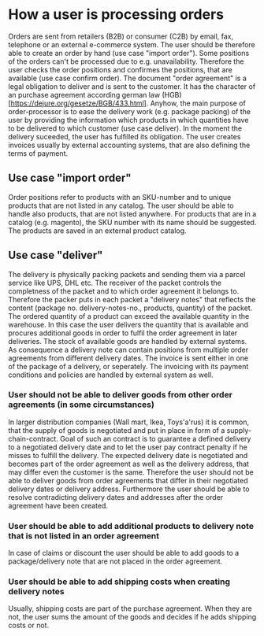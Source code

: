 # How a user is processing orders
Orders are sent from retailers (B2B) or consumer (C2B) by email, fax, telephone or an external e-commerce system. The user should be therefore able to create an order by hand (use case "import order"). Some positions of the orders can't be processed due to e.g. unavailability. Therefore the user checks the order positions and confirmes the positions, that are available (use case confirm order). The document "order agreement" is a legal obligation to deliver and is sent to the customer. It has the character of an purchase agreement according german law (HGB)[https://dejure.org/gesetze/BGB/433.html]. Anyhow, the main purpose of order-processor is to ease the delivery work (e.g. package packing) of the user by providing the information which products in which quantities have to be delivered to which customer (use case deliver). In the moment the delivery suceeded, the user has fulfilled its obligation. The user creates invoices usually by external accounting systems, that are also defining the terms of payment.

## Use case "import order"
Order positions refer to products with an SKU-number and to unique products that are not listed in any catalog. The user should be able to handle also products, that are not listed anywhere. For products that are in a catalog (e.g. magento), the SKU number with its name should be suggested. The products are saved in an external product catalog.

## Use case "deliver"
The delivery is physically packing packets and sending them via a parcel service like UPS, DHL etc. The receiver of the packet controls the completness of the packet and to which order agreement it belongs to. Therefore the packer puts in each packet a "delivery notes" that reflects the content (package no. delivery-notes-no., products, quantity) of the packet. 
The ordered quantity of a product can exceed the available quantity in the warehouse. In this case the user delivers the quantity that is available and procures additional goods in order to fulfil the order agreement in later deliveries. The stock of available goods are handled by external systems. As consequence a delivery note can contain positions from multiple order agreements from different delivery dates. The invoice is sent either in one of the package of a delivery, or seperately. The invoicing with its payment conditions and policies are handled by external system as well.

### User should not be able to deliver goods from other order agreements (in some circumstances)
In larger distribution companies (Wall mart, Ikea, Toys'a'rus) it is common, that the supply of goods is negotiated and put in place in form of a supply-chain-contract. Goal of such an contract is to guarantee a defined delivery to a negotiated delivery date and to let the user pay contract penalty if he misses to fulfill the delivery. The expected delivery date is negotiated and becomes part of the order agreement as well as the delivery address, that may differ even the customer is the same. Therefore the user should not be able to deliver goods from order agreements that differ in their negotiated delivery dates or delivery address. Furthermore the user should be able to resolve contradicting delivery dates and addresses after the order agreement have been created.

### User should be able to add additional products to delivery note that is not listed in an order agreement
In case of claims or discount the user should be able to add goods to a package/delivery note that are not placed in the order agreement.

### User should be able to add shipping costs when creating delivery notes
Usually, shipping costs are part of the purchase agreement. When they are not, the user sums the amount of the goods and decides if he adds shipping costs or not.
